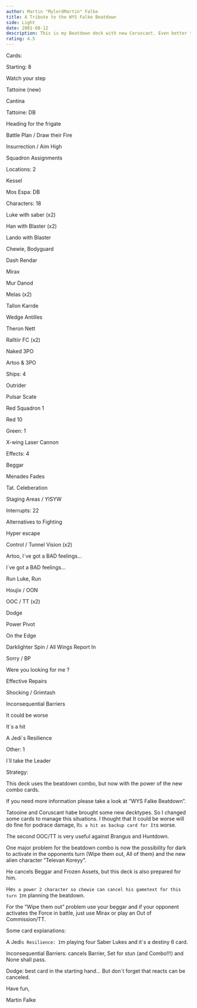 ```yaml
---
author: Martin "MylordMartin" Falke
title: A Tribute to the WYS Falke Beatdown
side: Light
date: 2001-08-12
description: This is my Beatdown deck with new Coruscant. Even better than Bastain`s.
rating: 4.5
---
```

Cards: 

Starting: 8
Watch your step

Tattoine (new)
Cantina
Tattoine: DB
Heading for the frigate
Battle Plan / Draw their Fire
Insurrection / Aim High
Squadron Assignments

Locations: 2
Kessel
Mos Espa: DB

Characters: 18
Luke with saber (x2)
Han with Blaster (x2)
Lando with Blaster
Chewie, Bodyguard
Dash Rendar
Mirax
Mur Danod
Melas (x2)
Tallon Karrde
Wedge Antilles
Theron Nett
Ralltiir FC (x2)
Naked 3PO
Artoo & 3PO

Ships: 4
Outrider
Pulsar Scate
Red Squadron 1
Red 10

Green: 1
X-wing Laser Cannon

Effects: 4
Beggar
Menades Fades
Tat. Celeberation
Staging Areas / YISYW

Interrupts: 22
Alternatives to Fighting
Hyper escape
Control / Tunnel Vision (x2)
Artoo, I`ve got a BAD feelings...
I`ve got a BAD feelings...
Run Luke, Run
Houjix / OON
OOC / TT (x2)
Dodge
Power Pivot
On the Edge
Darklighter Spin / All Wings Report In
Sorry / BP
Were you looking for me ?
Effective Repairs
Shocking / Grimtash
Inconsequential Barriers
It could be worse
It`s a hit
A Jedi`s Resilience

Other: 1
I`ll take the Leader 

Strategy: 

This deck uses the beatdown combo, but now with the power of the new combo cards.

If you need more information please take a look at ”WYS Falke Beatdown”.

Tatooine and Coruscant habe brought some new decktypes. So I changed some cards to manage this situations. I thought that It could be worse will do fine for podrace damage, It`s a hit as backup card for It`s worse.
The second OOC/TT is very useful against Brangus and Huntdown.

One major problem for the beatdown combo is now the possibility for dark to activate in the opponents turn (Wipe them out, All of them) and the new alien character ”Televan Koreyy”.
He cancels Beggar and Frozen Assets, but this deck is also prepared for him.
He`s a power 2 character so chewie can cancel his gametext for this turn I`m planning the beatdown.
For the ”Wipe them out” problem use your beggar and if your opponent activates the Force in battle, just use Mirax or play an Out of Commission/TT.

Some card explanations:
A Jedi`s Resilience: I`m playing four Saber Lukes and it`s a destiny 6 card.

Inconsequential Barriers: cancels Barrier, Set for stun (and Combo!!!) and None shall pass.

Dodge: best card in the starting hand... But don`t forget that reacts can be canceled.


Have fun,

Martin Falke
